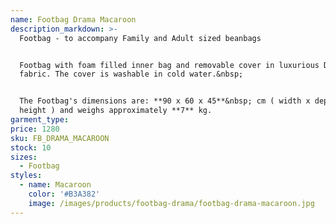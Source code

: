 ```yaml
---
name: Footbag Drama Macaroon
description_markdown: >-
  Footbag - to accompany Family and Adult sized beanbags


  Footbag with foam filled inner bag and removable cover in luxurious Drama
  fabric. The cover is washable in cold water.&nbsp;


  The Footbag's dimensions are: **90 x 60 x 45**&nbsp; cm ( width x depth x
  height ) and weighs approximately **7** kg.
garment_type:
price: 1280
sku: FB_DRAMA_MACAROON
stock: 10
sizes:
  - Footbag
styles:
  - name: Macaroon
    color: '#B3A382'
    image: /images/products/footbag-drama/footbag-drama-macaroon.jpg
---
```


